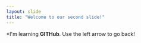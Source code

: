 ```yaml
---
layout: slide
title: "Welcome to our second slide!"
---
```

*I'm learning **GITHub**.
Use the left arrow to go back!
